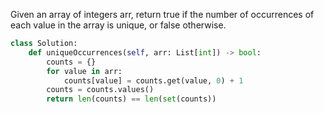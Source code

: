 Given an array of integers arr, return true if the number of occurrences of each value in the array is unique, or false otherwise.

```Python
class Solution:
    def uniqueOccurrences(self, arr: List[int]) -> bool:
        counts = {}
        for value in arr:
            counts[value] = counts.get(value, 0) + 1
        counts = counts.values()
        return len(counts) == len(set(counts))
```

